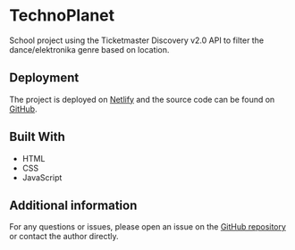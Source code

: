 # TechnoPlanet

School project using the Ticketmaster Discovery v2.0 API to filter the dance/elektronika genre based on location.

## Deployment

The project is deployed on [Netlify](https://technoplanet.netlify.app) and the source code can be found on [GitHub](https://github.com/0yvz/TechnoPlanet).

## Built With

- HTML
- CSS
- JavaScript

## Additional information

For any questions or issues, please open an issue on the [GitHub repository](https://github.com/0yvz/TechnoPlanet/issues) or contact the author directly.
